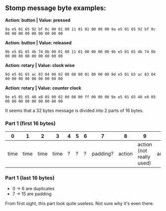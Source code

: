 ## Stomp message byte examples:

**Action: button | Value: pressed**
```
9a e5 01 65 92 bf 0c 00 01 00 11 01 01 00 00 00 9a e5 01 65 92 bf 0c 00 00 00 00 00 00 00 00 00
```

**Action: button | Value: released**
```
9b e5 01 65 4b 74 0b 00 01 00 11 01 00 00 00 00 9b e5 01 65 4b 74 0b 00 00 00 00 00 00 00 00 00
```

**Action: rotary | Value: clock wise**
```
9d e5 01 65 ac 83 04 00 02 00 08 00 01 00 00 00 9d e5 01 65 ac 83 04 00 00 00 00 00 00 00 00 00
```

**Action: rotary | Value: counter clock**
```
9e e5 01 65 40 e8 05 00 02 00 08 00 ff 00 00 00 9e e5 01 65 40 e8 05 00 00 00 00 00 00 00 00 00
```

It seems that a 32 bytes message is divided into 2 parts of 16 bytes.

### Part 1 (first 16 bytes)
| 0 | 1 | 2 | 3 | 4 | 5 | 6 | 7 | 8 | 9 | 10     | 11     | 12    | 13      | 14      | 15      |
|---|---|---|---|---|---|---|---|---|---|--------|--------|-------|---------|---------|---------|
| time | time | time | time | ? | ? | ? | padding? | action | action (not really used) | action | action | value | padding | padding | padding |

### Part 1 (last 16 bytes)
- 0 -> 6 are duplicates
- 7 -> 15 are padding

From first sight, this part look quite useless. Not sure why it's even there.